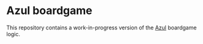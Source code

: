 # Azul boardgame

This repository contains a work-in-progress version of the [Azul](https://en.wikipedia.org/wiki/Azul_(board_game)) boardgame logic. 

 
